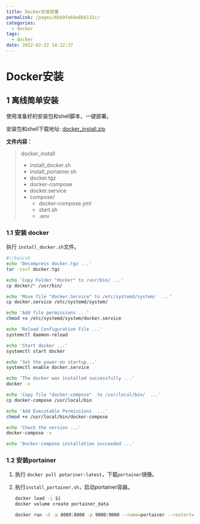 ```yaml
---
title: Docker安装部署
permalink: /pages/6bb9fe60a8b6131c/
categories: 
  - docker
tags: 
  - docker
date: 2022-02-22 14:12:37
---
```

# Docker安装 

## 1 离线简单安装

使用准备好的安装包和shell脚本，一键部署。

安装包和shell下载地址: [docker_install.zip](http://47.105.133.117:9001/packages/tools/docker_install.zip)

**文件内容**：

> docker_install
>
> * install_docker.sh
> * install_portainer.sh
> * docker.tgz
> * docker-compose
> * docker.service
> * compose/
>   * docker-compose.yml
>   * start.sh
>   * .env

### 1.1 安装 docker

执行 `install_docker.sh`文件。

```sh
#!/bin/sh
echo 'Decompress docker.tgz ...'
tar -zxvf docker.tgz

echo 'Copy Folder "docker" to /usr/bin/ ...'
cp docker/* /usr/bin/

echo 'Move file "docker.Service" to /etc/systemd/system/  ...'
cp docker.service /etc/systemd/system/

echo 'Add file permissions ...'
chmod +x /etc/systemd/system/docker.service

echo 'Reload Configuration File ...'
systemctl daemon-reload

echo 'Start docker ...'
systemctl start docker

echo 'Set the power-on startup...'
systemctl enable docker.service

echo 'The docker was installed successfully ...'
docker -v

echo 'Copy file "docker-compose"  to /usr/local/bin/  ...'
cp docker-compose /usr/local/bin

echo 'Add Executable Permissions  ...'
chmod +x /usr/local/bin/docker-compose

echo 'Check the version ...'
docker-compose -v

echo 'Docker-compose installation succeeded ...'

```

### 1.2 安装portainer

1. 执行 `docker pull potariner:latest`，下载`portainer`镜像。

2. 执行`install_portainer.sh`，启动portainer容器。

   ```sh
   docker load -i $1
   docker volume create portainer_data
   
   docker run -d -p 8000:8000 -p 9000:9000 --name=portainer --restart=always -v /var/run/docker.sock:/var/run/docker.sock -v portainer_data:/data portainer/portainer-ce
   ```

   

